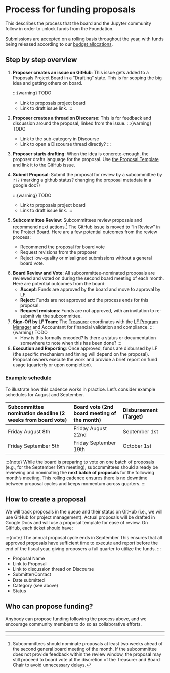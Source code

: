 # Process for funding proposals

This describes the process that the board and the Jupyter community follow in order to unlock funds from the Foundation.

Submissions are accepted on a rolling basis throughout the year, with funds being released according to our [budget allocations](./budget.md). 

## Step by step overview

1. **Proposer creates an issue on GitHub**: This issue gets added to a Proposals Project Board in a “Drafting” state. This is for scoping the big idea and getting others on board.

   :::{warning} TODO
   - Link to proposals project board
   - Link to draft issue link.
   :::
2. **Proposer creates a thread on Discourse**: This is for feedback and discussion around the proposal, linked from the issue.
   :::{warning} TODO
   - Link to the sub-category in Discourse
   - Link to open a Discourse thread directly?
   :::
3. **Proposer starts drafting**: When the idea is concrete-enough, the proposer drafts language for the proposal. Use [the Proposal Template](https://docs.google.com/document/d/101cNUZbGCWUMn8LbDiSRjL5Q78e_31gN4-FqCiSp47o/edit?tab=t.5inaorn0ect5#heading=h.5i77we14fyb) and link it to the GitHub issue.
4. **Submit Proposal**: Submit the proposal for review by a subcommittee by `???` (marking a github status? changing the proposal metadata in a google doc?)

   :::{warning} TODO
   - Link to proposals project board
   - Link to draft issue link.
   :::
5. **Subcommittee Review**: Subcommittees review proposals and recommend next actions.[^expectations] The GitHub issue is moved to “In Review” in the Project Board. Here are a few potential outcomes from the review process:
   - Recommend the proposal for board vote
   - Request revisions from the proposer
   - Reject low-quality or misaligned submissions without a general board vote.

  [^expectations]: Subcommittees should nominate proposals at least two weeks ahead of the second general board meeting of the month. If the subcommittee does not provide feedback within the review window, the proposal may still proceed to board vote at the discretion of the Treasurer and Board Chair to avoid unnecessary delays.
6. **Board Review and Vote**: All subcommittee-nominated proposals are reviewed and voted on during the second board meeting of each month. Here are potential outcomes from the board:
   - **Accept**: Funds are approved by the board and move to approval by LF.
   - **Reject**: Funds are not approved and the process ends for this proposal.
   - **Request revisions**: Funds are not approved, with an invitation to re-submit via the subcommittee.
7. **Sign-Off by LF Team**: The [Treasurer](#role:treasurer) coordinates with the [LF Program Manager](#role:program-manager) and Accountant for financial validation and compliance.
   :::{warning} TODO
   - How is this formally encoded? Is there a status or documentation somewhere to note when this has been done?
   :::
8. **Execution and Reporting**: Once approved, funds are disbursed by LF (the specific mechanism and timing will depend on the proposal). Proposal owners execute the work and provide a brief report on fund usage (quarterly or upon completion).

### Example schedule

To illustrate how this cadence works in practice. Let’s consider example schedules for August and September.  

| Subcommittee nomination deadline (2 weeks from board vote) | Board vote (2nd board meeting of the month) | Disbursement (Target) |
| :---- | :---- | :---- |
| Friday August 8th | Friday August 22nd  | September 1st  |
| Friday September 5th | Friday September 19th | October 1st  |

:::{note}
While the board is preparing to vote on one batch of proposals (e.g., for the September 19th meeting), subcommittees should already be reviewing and nominating the **next batch of proposals** for the following month’s meeting. This rolling cadence ensures there is no downtime between proposal cycles and keeps momentum across quarters.
:::

## How to create a proposal

We will track proposals in the queue and their status on GitHub (i.e., we will use GitHub for project management). Actual proposals will be drafted in Google Docs and will use a proposal template for ease of review. On GitHub, each ticket should have:

:::{note} The annual proposal cycle ends in September
This ensures that all approved proposals have sufficient time to execute and report before the end of the fiscal year, giving proposers a full quarter to utilize the funds.
:::

- Proposal Name
- Link to Proposal
- Link to discussion thread on Discourse
- Submitter/Contact
- Date submitted
- Category (see above)
- Status

## Who can propose funding?

Anybody can propose funding following the process above, and we encourage community members to do so as collaborative efforts.

---

